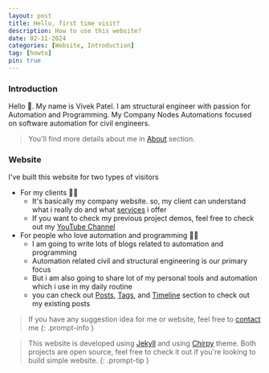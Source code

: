 ```yaml
---
layout: post
title: Hello, first time visit?
description: How to use this website?
date: 02-11-2024
categories: [Website, Introduction]
tag: [howto]
pin: true
---
```


### Introduction
Hello 👋. My name is Vivek Patel. I am structural engineer with passion for Automation and Programming.
My Company Nodes Automations focused on software automation for civil engineers.

> You'll find more details about me in [About](https://nodesautomations.com/about) section.

### Website 
I've built this website for two types of visitors
- For my clients 🧑‍💼
  - It's basically my company website. so, my client can understand what i really do and what [services](https://nodesautomations.com/services) i offer
  - If you want to check my previous project demos, feel free to check out my [YouTube Channel](https://www.youtube.com/NodesAutomations)
- For people who love automation and programming 🧑‍💻
  - I am going to write lots of blogs related to automation and programming
  - Automation related civil and structural engineering is our primary focus
  - But i am also going to share lot of my personal tools and automation which i use in my daily routine
  - you can check out [Posts](https://nodesautomations.com/categories), [Tags](https://nodesautomations.com/tags), and [Timeline](https://nodesautomations.com/archives) section to check out my existing posts


> If you have any suggestion idea for me or website, feel free to [contact](https://nodesautomations.com/contact) me
{: .prompt-info }

> This website is developed using [Jekyll](https://jekyllrb.com/) and using [Chirpy](https://chirpy.cotes.page/) theme.
> Both projects are open source, feel free to check it out if you're looking to build simple website.
{: .prompt-tip }




 